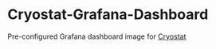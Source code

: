 # Cryostat-Grafana-Dashboard

Pre-configured Grafana dashboard image for [Cryostat](https://github.com/cryostatio/cryostat)
